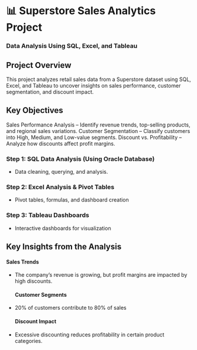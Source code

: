 # 📊 Superstore Sales Analytics Project
### Data Analysis Using SQL, Excel, and Tableau

## Project Overview
  This project analyzes retail sales data from a Superstore dataset using SQL, Excel, and Tableau to uncover insights on sales performance, customer segmentation, and discount impact.

## Key Objectives
  Sales Performance Analysis – Identify revenue trends, top-selling products, and regional sales variations.
  Customer Segmentation – Classify customers into High, Medium, and Low-value segments.
  Discount vs. Profitability – Analyze how discounts affect profit margins.

### Step 1: SQL Data Analysis (Using Oracle Database)
- Data cleaning, querying, and analysis.
### Step 2: Excel Analysis & Pivot Tables
- Pivot tables, formulas, and dashboard creation
### Step 3: Tableau Dashboards
- Interactive dashboards for visualization

## Key Insights from the Analysis

  #### Sales Trends
- The company’s revenue is growing, but profit margins are impacted by high discounts.
  #### Customer Segments
- 20% of customers contribute to 80% of sales
  #### Discount Impact
- Excessive discounting reduces profitability in certain product categories.
